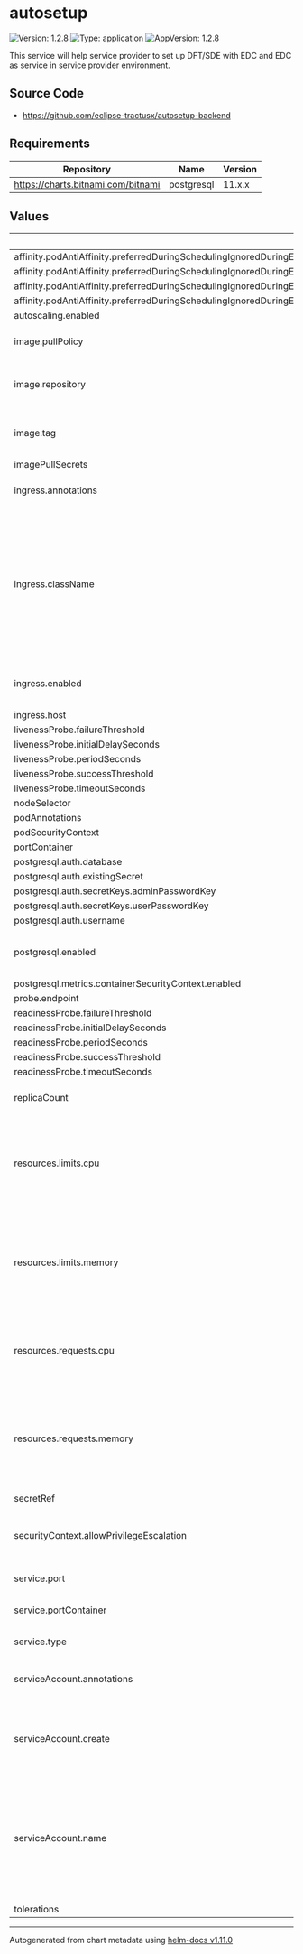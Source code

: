 # autosetup

![Version: 1.2.8](https://img.shields.io/badge/Version-1.2.8-informational?style=flat-square) ![Type: application](https://img.shields.io/badge/Type-application-informational?style=flat-square) ![AppVersion: 1.2.8](https://img.shields.io/badge/AppVersion-1.2.8-informational?style=flat-square)

This service will help service provider to set up DFT/SDE with EDC and EDC as service in service provider environment.

## Source Code

* <https://github.com/eclipse-tractusx/autosetup-backend>

## Requirements

| Repository | Name | Version |
|------------|------|---------|
| https://charts.bitnami.com/bitnami | postgresql | 11.x.x |

## Values

| Key | Type | Default | Description |
|-----|------|---------|-------------|
| affinity.podAntiAffinity.preferredDuringSchedulingIgnoredDuringExecution[0].podAffinityTerm.labelSelector.matchExpressions[0].key | string | `"app.kubernetes.io/name"` |  |
| affinity.podAntiAffinity.preferredDuringSchedulingIgnoredDuringExecution[0].podAffinityTerm.labelSelector.matchExpressions[0].operator | string | `"DoesNotExist"` |  |
| affinity.podAntiAffinity.preferredDuringSchedulingIgnoredDuringExecution[0].podAffinityTerm.topologyKey | string | `"kubernetes.io/hostname"` |  |
| affinity.podAntiAffinity.preferredDuringSchedulingIgnoredDuringExecution[0].weight | int | `100` |  |
| autoscaling.enabled | bool | `false` |  |
| image.pullPolicy | string | `"Always"` | Set the Image Pull Policy   |
| image.repository | string | `"ghcr.io/catenax-ng/tx-autosetup-backend/autosetup"` | Image to use for deploying an application |
| image.tag | string | `""` | Image tage is defined in chart appVersion   |
| imagePullSecrets | list | `[]` |  |
| ingress.annotations | object | `{"cert-manager.io/cluster-issuer":"letsencrypt-prod","nginx.ingress.kubernetes.io/affinity":"cookie","nginx.ingress.kubernetes.io/backend-protocol":"HTTP","nginx.ingress.kubernetes.io/session-cookie-max-age":"172800"}` | Annotations to add to the ingress |
| ingress.className | string | `"nginx"` | a reference to an Ingress Class resource that contains additional configuration including the name of the controller that should implement the class |
| ingress.enabled | bool | `true` | If you want to enable or disable the ingress |
| ingress.host | string | `""` |  |
| livenessProbe.failureThreshold | int | `3` |  |
| livenessProbe.initialDelaySeconds | int | `60` |  |
| livenessProbe.periodSeconds | int | `10` |  |
| livenessProbe.successThreshold | int | `1` |  |
| livenessProbe.timeoutSeconds | int | `1` |  |
| nodeSelector | object | `{}` |  |
| podAnnotations | object | `{}` |  |
| podSecurityContext | string | `nil` |  |
| portContainer | int | `9999` |  |
| postgresql.auth.database | string | `"orchdb"` |  |
| postgresql.auth.existingSecret | string | `"autosetup-int-secret"` |  |
| postgresql.auth.secretKeys.adminPasswordKey | string | `"postgres-password"` |  |
| postgresql.auth.secretKeys.userPasswordKey | string | `"password"` |  |
| postgresql.auth.username | string | `"orchdbuser"` |  |
| postgresql.enabled | bool | `true` | Enable the dependency postgres database |
| postgresql.metrics.containerSecurityContext.enabled | bool | `false` |  |
| probe.endpoint | string | `"/api/healthz"` |  |
| readinessProbe.failureThreshold | int | `3` |  |
| readinessProbe.initialDelaySeconds | int | `60` |  |
| readinessProbe.periodSeconds | int | `10` |  |
| readinessProbe.successThreshold | int | `1` |  |
| readinessProbe.timeoutSeconds | int | `1` |  |
| replicaCount | int | `1` | Number of Replicas for pods |
| resources.limits.cpu | string | `"800m"` | set a maximum amount of allows CPU utilization by specifying a limit on the container. |
| resources.limits.memory | string | `"2Gi"` | set a maximum amount of allows memory utilization by specifying a limit on the container. |
| resources.requests.cpu | string | `"300m"` | sets the minimum amount of CPU required for the container |
| resources.requests.memory | string | `"1Gi"` | set a minimum amount of allows memory utilization by specifying a limit on the container. |
| secretRef | string | `"autosetup-int-secret"` |  |
| securityContext.allowPrivilegeEscalation | bool | `false` | Controls whether a process can gain more privilege |
| service.port | int | `9999` | Port details for sevice |
| service.portContainer | int | `9999` | Container Port details for sevice |
| service.type | string | `"ClusterIP"` | Type of service |
| serviceAccount.annotations | object | `{}` | Annotations to add to the service account |
| serviceAccount.create | bool | `true` | Specifies whether a service account should be created |
| serviceAccount.name | string | `""` | The name of the service account to use. If not set and create is true, a name is generated using the fullname template |
| tolerations | list | `[]` |  |

----------------------------------------------
Autogenerated from chart metadata using [helm-docs v1.11.0](https://github.com/norwoodj/helm-docs/releases/v1.11.0)
